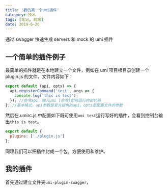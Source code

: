 ```yaml
---
title: '我的第一个umi插件'
category: 技术
tags: [笔记, 前端]
date: 2019-6-20
---
```


通过 swagger 快速生成 servers 和 mock 的 umi 插件

<!-- more -->

## 一个简单的插件例子

最简单的插件就是在本地建立一个文件，例如在 umi 项目根目录创建一个 plugin.js 的文件，文件内容如下：

```js
export default (api, opts) => {
  api.registerCommand('test', args => {
    console.log('this is test');
  }); //命令api，输入umi [命令]即可运行内部代码
}; //基本格式，api参数是官方提供的api，opts是配置文件的参数
```

然后在.umirc.js 中配置如下既可使用`umi test`运行写好的插件，会看到控制台输出`this is test`。

```js
export default {
  plugins: ['./plugin.js']
};
```

同理我们可以把插件封成一个包，方便使用和维护。

## 我的插件

首先通过建立文件夹`umi-plugin-swagger`，
